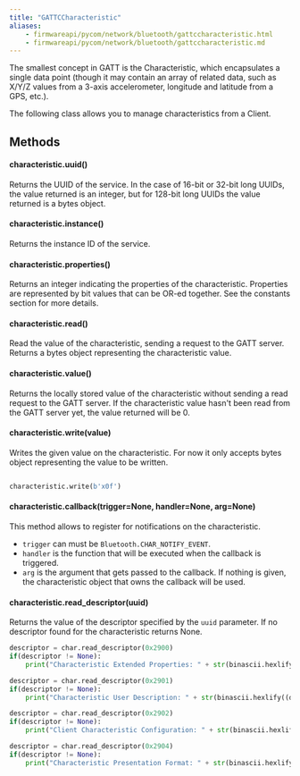 ```yaml
---
title: "GATTCCharacteristic"
aliases:
    - firmwareapi/pycom/network/bluetooth/gattccharacteristic.html
    - firmwareapi/pycom/network/bluetooth/gattccharacteristic.md
---
```


The smallest concept in GATT is the Characteristic, which encapsulates a single data point (though it may contain an array of related data, such as X/Y/Z values from a 3-axis accelerometer, longitude and latitude from a GPS, etc.).

The following class allows you to manage characteristics from a Client.

## Methods

#### characteristic.uuid()

Returns the UUID of the service. In the case of 16-bit or 32-bit long UUIDs, the value returned is an integer, but for 128-bit long UUIDs the value returned is a bytes object.

#### characteristic.instance()

Returns the instance ID of the service.

#### characteristic.properties()

Returns an integer indicating the properties of the characteristic. Properties are represented by bit values that can be OR-ed together. See the constants section for more details.

#### characteristic.read()

Read the value of the characteristic, sending a request to the GATT server. Returns a bytes object representing the characteristic value.

#### characteristic.value()

Returns the locally stored value of the characteristic without sending a read request to the GATT server. If the characteristic value hasn't been read from the GATT server yet, the value returned will be 0.

#### characteristic.write(value)

Writes the given value on the characteristic. For now it only accepts bytes object representing the value to be written.

```python

characteristic.write(b'x0f')
```

#### characteristic.callback(trigger=None, handler=None, arg=None)

This method allows to register for notifications on the characteristic.

* `trigger` can must be `Bluetooth.CHAR_NOTIFY_EVENT`.
* `handler` is the function that will be executed when the callback is triggered.
* `arg` is the argument that gets passed to the callback. If nothing is given, the characteristic object that owns the callback will be used.

#### characteristic.read\_descriptor(uuid)

Returns the value of the descriptor specified by the `uuid` parameter. If no descriptor found for the characteristic returns None.

```python
descriptor = char.read_descriptor(0x2900)
if(descriptor != None):
    print("Characteristic Extended Properties: " + str(binascii.hexlify((descriptor))))

descriptor = char.read_descriptor(0x2901)
if(descriptor != None):
    print("Characteristic User Description: " + str(binascii.hexlify((descriptor))))

descriptor = char.read_descriptor(0x2902)
if(descriptor != None):
    print("Client Characteristic Configuration: " + str(binascii.hexlify((descriptor))))

descriptor = char.read_descriptor(0x2904)
if(descriptor != None):
    print("Characteristic Presentation Format: " + str(binascii.hexlify((descriptor))))
```

